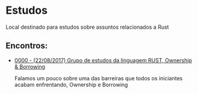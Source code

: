 # Estudos
Local destinado para estudos sobre assuntos relacionados a Rust


## Encontros:

- [0000 - (22/08/2017) Grupo de estudos da linguagem RUST, Ownership & Borrowing](https://www.youtube.com/watch?v=Uy4ScJ3OgM0)
  
  Falamos um pouco sobre uma das barreiras que todos os iniciantes acabam enfrentando, Ownership e Borrowing
